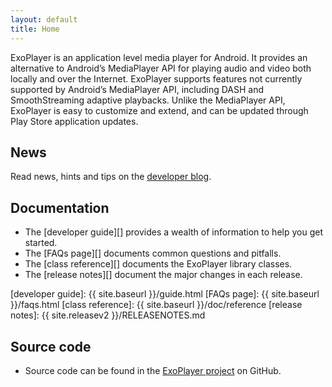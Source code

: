 ```yaml
---
layout: default
title: Home
---
```


ExoPlayer is an application level media player for Android. It provides an
alternative to Android’s MediaPlayer API for playing audio and video both
locally and over the Internet. ExoPlayer supports features not currently
supported by Android’s MediaPlayer API, including DASH and SmoothStreaming
adaptive playbacks. Unlike the MediaPlayer API, ExoPlayer is easy to customize
and extend, and can be updated through Play Store application updates.

## News ##

Read news, hints and tips on the
[developer blog](https://medium.com/google-exoplayer).

## Documentation ##

* The [developer guide][] provides a wealth of information to help you get
  started.
* The [FAQs page][] documents common questions and pitfalls.
* The [class reference][] documents the ExoPlayer library classes.
* The [release notes][] document the major changes in each release.

[developer guide]: {{ site.baseurl }}/guide.html
[FAQs page]: {{ site.baseurl }}/faqs.html
[class reference]: {{ site.baseurl }}/doc/reference
[release notes]: {{ site.releasev2 }}/RELEASENOTES.md

## Source code ##

* Source code can be found in the [ExoPlayer project][] on GitHub.

[ExoPlayer project]: https://github.com/google/ExoPlayer
